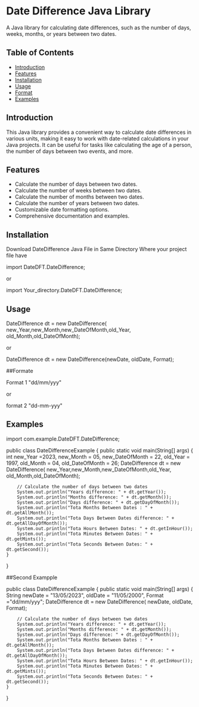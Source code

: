 # Date Difference Java Library

A Java library for calculating date differences, such as the number of days, weeks, months, or years between two dates.

## Table of Contents
- [Introduction](#introduction)
- [Features](#features)
- [Installation](#installation)
- [Usage](#usage)
- [Format](#format)
- [Examples](#examples)



## Introduction

This Java library provides a convenient way to calculate date differences in various units, making it easy to work with date-related calculations in your Java projects. It can be useful for tasks like calculating the age of a person, the number of days between two events, and more.

## Features

- Calculate the number of days between two dates.
- Calculate the number of weeks between two dates.
- Calculate the number of months between two dates.
- Calculate the number of years between two dates.
- Customizable date formatting options.
- Comprehensive documentation and examples.

## Installation

Download DateDifference Java File in Same Directory Where your project file have 


import DateDFT.DateDifference;

or

import Your_directory.DateDFT.DateDifference;


## Usage

DateDifference dt = new DateDifference( new_Year,new_Month,new_DateOfMonth,old_Year, old_Month,old_DateOfMonth);

or

DateDifference dt = new DateDifference(newDate, oldDate, Format);


##Formate

Format 1  "dd/mm/yyy"

or

format 2 "dd-mm-yyy"


## Examples

import com.example.DateDFT.DateDifference;

public class DateDifferenceExample {
    public static void main(String[] args) {
        int new_Year =2023,
       new_Month = 05,
      new_DateOfMonth = 22,
      old_Year = 1997,
      old_Month = 04,
      old_DateOfMonth = 26;
        DateDifference dt = new DateDifference( new_Year,new_Month,new_DateOfMonth,old_Year, old_Month,old_DateOfMonth);
        
        // Calculate the number of days between two dates
        System.out.println("Years difference: " + dt.getYear());
        System.out.println("Months difference: " + dt.getMonth());
        System.out.println("Days difference: " + dt.getDayOfMonth());
        System.out.println("Tota Months Between Dates : " + dt.getAllMonth());
        System.out.println("Tota Days Between Dates difference: " + dt.getAllDayOfMonth());
        System.out.println("Tota Hours Between Dates: " + dt.getInHour());
        System.out.println("Tota Minutes Between Dates: " + dt.getMints());
        System.out.println("Tota Seconds Between Dates: " + dt.getSecond());
    }
}


##Second Exampple

public class DateDifferenceExample {
    public static void main(String[] args) {
        String newDate = "13/05/2023", oldDate = "11/05/2000", Format ="dd/mm/yyy"; 
        DateDifference dt = new DateDifference( newDate, oldDate, Format);
        
        // Calculate the number of days between two dates
        System.out.println("Years difference: " + dt.getYear());
        System.out.println("Months difference: " + dt.getMonth());
        System.out.println("Days difference: " + dt.getDayOfMonth());
        System.out.println("Tota Months Between Dates : " + dt.getAllMonth());
        System.out.println("Tota Days Between Dates difference: " + dt.getAllDayOfMonth());
        System.out.println("Tota Hours Between Dates: " + dt.getInHour());
        System.out.println("Tota Minutes Between Dates: " + dt.getMints());
        System.out.println("Tota Seconds Between Dates: " + dt.getSecond());
    }
}


